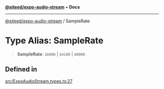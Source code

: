 [**@siteed/expo-audio-stream**](../README.md) • **Docs**

***

[@siteed/expo-audio-stream](../README.md) / SampleRate

# Type Alias: SampleRate

> **SampleRate**: `16000` \| `44100` \| `48000`

## Defined in

[src/ExpoAudioStream.types.ts:27](https://github.com/deeeed/expo-audio-stream/blob/36de79449351c4f2d09febaf547f0a33d7afafd9/packages/expo-audio-stream/src/ExpoAudioStream.types.ts#L27)
